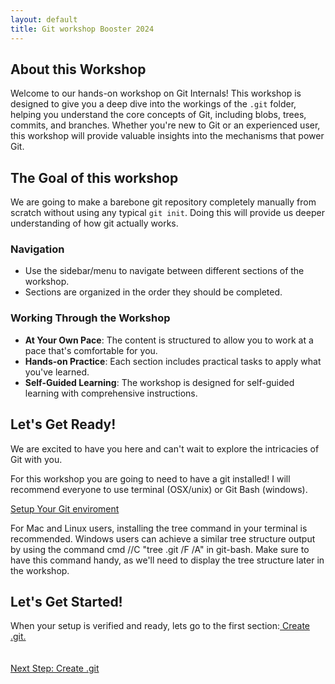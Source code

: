 ```yaml
---
layout: default
title: Git workshop Booster 2024
---
```


## About this Workshop
Welcome to our hands-on workshop on Git Internals! This workshop is designed to give you a deep dive into the workings of the `.git` folder, helping you understand the core concepts of Git, including blobs, trees, commits, and branches. Whether you're new to Git or an experienced user, this workshop will provide valuable insights into the mechanisms that power Git.

## The Goal of this workshop
We are going to make a barebone git repository completely manually from scratch without using any typical `git init`. Doing this will provide us deeper understanding of how git actually works.

### Navigation
- Use the sidebar/menu to navigate between different sections of the workshop.
- Sections are organized in the order they should be completed.

### Working Through the Workshop
- **At Your Own Pace**: The content is structured to allow you to work at a pace that's comfortable for you.
- **Hands-on Practice**: Each section includes practical tasks to apply what you've learned.
- **Self-Guided Learning**: The workshop is designed for self-guided learning with comprehensive instructions.

## Let's Get Ready!
We are excited to have you here and can't wait to explore the intricacies of Git with you.

For this workshop you are going to need to have a git installed! I will recommend everyone to use terminal (OSX/unix) or Git Bash (windows).

[Setup Your Git enviroment](pages/git-setup.md) 

For Mac and Linux users, installing the tree command in your terminal is recommended. Windows users can achieve a similar tree structure output by using the command cmd //C "tree .git /F /A" in git-bash. Make sure to have this command handy, as we'll need to display the tree structure later in the workshop.

## Let's Get Started!
When your setup is verified and ready, lets go to the first section:[ Create .git.](pages/1-git-folder.md) 

<footer style="width: 100%; display: flex; justify-content: space-between; padding: 20px 0;">
    <a href="pages/1-git-folder.html" style="float: right; margin-right: 10px;">Next Step: Create .git</a>
</footer>